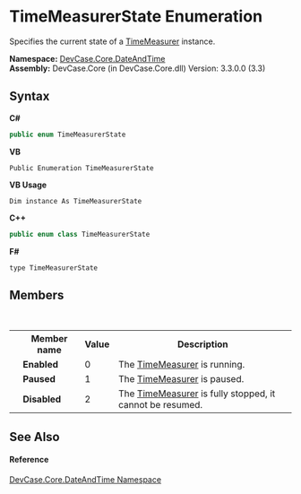 # TimeMeasurerState Enumeration
 

Specifies the current state of a <a href="T_DevCase_Core_DateAndTime_TimeMeasurer">TimeMeasurer</a> instance.

**Namespace:**&nbsp;<a href="N_DevCase_Core_DateAndTime">DevCase.Core.DateAndTime</a><br />**Assembly:**&nbsp;DevCase.Core (in DevCase.Core.dll) Version: 3.3.0.0 (3.3)

## Syntax

**C#**<br />
``` C#
public enum TimeMeasurerState
```

**VB**<br />
``` VB
Public Enumeration TimeMeasurerState
```

**VB Usage**<br />
``` VB Usage
Dim instance As TimeMeasurerState
```

**C++**<br />
``` C++
public enum class TimeMeasurerState
```

**F#**<br />
``` F#
type TimeMeasurerState
```


## Members
&nbsp;<table><tr><th></th><th>Member name</th><th>Value</th><th>Description</th></tr><tr><td /><td target="F:DevCase.Core.DateAndTime.TimeMeasurerState.Enabled">**Enabled**</td><td>0</td><td>The <a href="T_DevCase_Core_DateAndTime_TimeMeasurer">TimeMeasurer</a> is running.</td></tr><tr><td /><td target="F:DevCase.Core.DateAndTime.TimeMeasurerState.Paused">**Paused**</td><td>1</td><td>The <a href="T_DevCase_Core_DateAndTime_TimeMeasurer">TimeMeasurer</a> is paused.</td></tr><tr><td /><td target="F:DevCase.Core.DateAndTime.TimeMeasurerState.Disabled">**Disabled**</td><td>2</td><td>The <a href="T_DevCase_Core_DateAndTime_TimeMeasurer">TimeMeasurer</a> is fully stopped, it cannot be resumed.</td></tr></table>

## See Also


#### Reference
<a href="N_DevCase_Core_DateAndTime">DevCase.Core.DateAndTime Namespace</a><br />